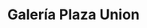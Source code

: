 ---
title: "Galería Plaza Union"
url: /cercado-de-lima/galeria-plaza-union/
shop: centro comercial
---